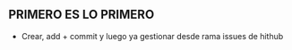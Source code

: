 ## PRIMERO ES LO PRIMERO
 * Crear, add + commit y luego ya gestionar
 desde rama issues de hithub
 
